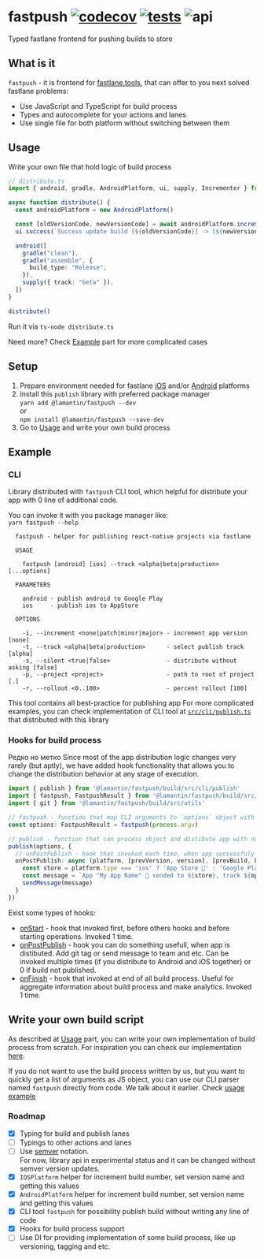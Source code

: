 # fastpush [![codecov](https://codecov.io/gh/lamantin-group/publish/branch/master/graph/badge.svg)](https://codecov.io/gh/lamantin-group/publish) [![tests](https://github.com/lamantin-group/publish/workflows/tests/badge.svg)](https://github.com/lamantin-group/publish/actions?query=workflow%3Atests) ![api](https://img.shields.io/badge/api-experimental-orange.svg)

Typed fastlane frontend for pushing builds to store

## What is it
`fastpush` - it is frontend for [fastlane.tools](https://fastlane.tools/), that can offer to you next solved fastlane problems:

* Use JavaScript and TypeScript for build process
* Types and autocomplete for your actions and lanes
* Use single file for both platform without switching between them

## Usage

Write your own file that hold logic of build process

```ts
// distribute.ts
import { android, gradle, AndroidPlatform, ui, supply, Incrementer } from "@lamantin/fastpush"

async function distribute() {
  const androidPlatform = new AndroidPlatform()

  const [oldVersionCode, newVersionCode] = await androidPlatform.incrementVersionCode()
  ui.success(`Success update build [${oldVersionCode}] -> [${newVersionCode}]`)

  android([
    gradle("clean"),
    gradle("assemble", {
      build_type: "Release",
    }),
    supply({ track: "beta" }),
  ])
}

distribute()
```

Run it via `ts-node distribute.ts`

Need more? Check [Example](https://github.com/lamantin-group/fastpush#example) part for more complicated cases

## Setup

1. Prepare environment needed for fastlane [iOS](https://docs.fastlane.tools/getting-started/ios/setup/) and/or [Android](https://docs.fastlane.tools/getting-started/ios/setup/) platforms
2. Install this `publish` library with preferred package manager\
`yarn add @lamantin/fastpush --dev`\
or\
`npm install @lamantin/fastpush --save-dev`
3. Go to [Usage](https://github.com/lamantin-group/publish#usage) and write your own build process

## Example
### CLI
Library distributed with `fastpush` CLI tool, which helpful for distribute your app with 0 line of additional code.

You can invoke it with you package manager like: \
`yarn fastpush --help `

```
  fastpush - helper for publishing react-native projects via fastlane

  USAGE

    fastpush [android] [ios] --track <alpha|beta|production> [...options]

  PARAMETERS

    android - publish android to Google Play
    ios     - publish ios to AppStore       

  OPTIONS

    -i, --increment <none|patch|minor|major> - increment app version [none]     
    -t, --track <alpha|beta|production>      - select publish track [alpha]     
    -s, --silent <true|false>                - distribute without asking [false]
    -p, --project <project>                  - path to root of project [.]      
    -r, --rollout <0..100>                   - percent rollout [100]            
```

This tool contains all best-practice for publishing app 
For more complicated examples, you can check implementation of CLI tool at [`src/cli/publish.ts`](https://github.com/lamantin-group/publish/blob/master/src/cli/publish.ts) that distributed with this library


### Hooks for build process

Редко но метко
Since most of the app distribution logic changes very rarely (but aptly), we have added hook functionality that allows you to change the distribution behavior at any stage of execution.

```ts
import { publish } from '@lamantin/fastpush/build/src/cli/publish'
import { fastpush, FastpushResult } from '@lamantin/fastpush/build/src/cli/fastpush'
import { git } from '@lamantin/fastpush/build/src/utils'

// fastpush - function that map CLI arguments to `options` object with parameters
const options: FastpushResult = fastpush(process.argv)

// publish - function that can process object and distibute app with no effort.
publish(options, {
  // onPostPublish - hook that invoked each time, when app successfuly distibuted
  onPostPublish: async (platform, [prevVersion, version], [prevBuild, build]) => {
    const store = platform.type === 'ios' ? 'App Store 🍏' : 'Google Play 🤖'
    const message = `App "My App Name" 🌈 sended to ${store}, track ${options.track.toUpperCase()}.\n Version: ${tag}`
    sendMessage(message)    
  }
})
```
Exist some types of hooks:

  * [onStart](https://github.com/lamantin-group/publish/blob/019d6765a6d4fc500a9218927b79ce5c21ab7b69/src/cli/publish.ts#L17) - hook that invoked first, before others hooks and before starting operations. Invoked 1 time.
  * [onPostPublish](https://github.com/lamantin-group/publish/blob/019d6765a6d4fc500a9218927b79ce5c21ab7b69/src/cli/publish.ts#L50) - hook you can do something usefull, when app is distibuted. Add git tag or send message to team and etc. Can be invoked multiple times (if you distribute to Android and iOS together) or 0 if build not published.
  * [onFinish](https://github.com/lamantin-group/publish/blob/019d6765a6d4fc500a9218927b79ce5c21ab7b69/src/cli/publish.ts#L16) - hook that invoked at end of all build process. Useful for aggregate information about build process and make analytics. Invoked 1 time.

## Write your own build script
As described at [Usage](https://github.com/lamantin-group/fastpush#usage) part, you can write your own implementation of build process from scratch. For inspiration you can check our implementation [here](https://github.com/lamantin-group/publish/blob/019d6765a6d4fc500a9218927b79ce5c21ab7b69/src/cli/publish.ts#L100-L101). 

If you do not want to use the build process written by us, but you want to quickly get a list of arguments as JS object, you can use our CLI parser named `fastpush` directly from code. We talk about it earlier. Check [usage example](https://github.com/lamantin-group/publish/blob/3a373277aff366d68b3d25ecde9df16e63ccff9e/src/cli/index.ts#L7)

### Roadmap
- [x] Typing for build and publish lanes
- [ ] Typings to other actions and lanes
- [ ] Use [semver](https://semver.org/) notation. \
For now, library api in experimental status and it can be changed without semver version updates.
- [x] `IOSPlatform` helper for increment build number, set version name and getting this values
- [x] `AndroidPlatform` helper for increment build number, set version name and getting this values
- [x] CLI tool `fastpush` for possibility publish build without writing any line of code
- [x] Hooks for build process support
- [ ] Use DI for providing implementation of some build process, like up versioning, tagging and etc.